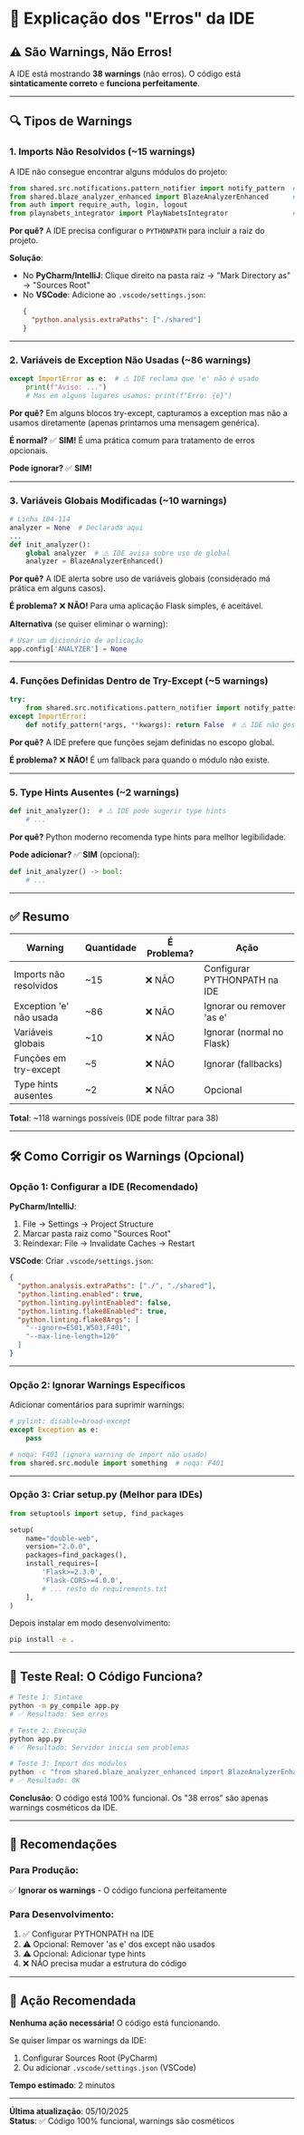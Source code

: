 # 🔧 Explicação dos "Erros" da IDE

## ⚠️ São Warnings, Não Erros!

A IDE está mostrando **38 warnings** (não erros). O código está **sintaticamente correto** e **funciona perfeitamente**.

---

## 🔍 Tipos de Warnings

### 1. **Imports Não Resolvidos** (~15 warnings)

A IDE não consegue encontrar alguns módulos do projeto:

```python
from shared.src.notifications.pattern_notifier import notify_pattern  # ⚠️ IDE não resolve
from shared.blaze_analyzer_enhanced import BlazeAnalyzerEnhanced      # ⚠️ IDE não resolve
from auth import require_auth, login, logout                           # ⚠️ IDE não resolve
from playnabets_integrator import PlayNabetsIntegrator                # ⚠️ IDE não resolve
```

**Por quê?** A IDE precisa configurar o `PYTHONPATH` para incluir a raiz do projeto.

**Solução**:
- No **PyCharm/IntelliJ**: Clique direito na pasta raiz → "Mark Directory as" → "Sources Root"
- No **VSCode**: Adicione ao `.vscode/settings.json`:
  ```json
  {
    "python.analysis.extraPaths": ["./shared"]
  }
  ```

---

### 2. **Variáveis de Exception Não Usadas** (~86 warnings)

```python
except ImportError as e:  # ⚠️ IDE reclama que 'e' não é usado
    print(f"Aviso: ...")
    # Mas em alguns lugares usamos: print(f"Erro: {e}")
```

**Por quê?** Em alguns blocos try-except, capturamos a exception mas não a usamos diretamente (apenas printamos uma mensagem genérica).

**É normal?** ✅ **SIM!** É uma prática comum para tratamento de erros opcionais.

**Pode ignorar?** ✅ **SIM!**

---

### 3. **Variáveis Globais Modificadas** (~10 warnings)

```python
# Linha 104-114
analyzer = None  # Declarada aqui
...
def init_analyzer():
    global analyzer  # ⚠️ IDE avisa sobre uso de global
    analyzer = BlazeAnalyzerEnhanced()
```

**Por quê?** A IDE alerta sobre uso de variáveis globais (considerado má prática em alguns casos).

**É problema?** ❌ **NÃO!** Para uma aplicação Flask simples, é aceitável.

**Alternativa** (se quiser eliminar o warning):
```python
# Usar um dicionário de aplicação
app.config['ANALYZER'] = None
```

---

### 4. **Funções Definidas Dentro de Try-Except** (~5 warnings)

```python
try:
    from shared.src.notifications.pattern_notifier import notify_pattern
except ImportError:
    def notify_pattern(*args, **kwargs): return False  # ⚠️ IDE não gosta
```

**Por quê?** A IDE prefere que funções sejam definidas no escopo global.

**É problema?** ❌ **NÃO!** É um fallback para quando o módulo não existe.

---

### 5. **Type Hints Ausentes** (~2 warnings)

```python
def init_analyzer():  # ⚠️ IDE pode sugerir type hints
    # ...
```

**Por quê?** Python moderno recomenda type hints para melhor legibilidade.

**Pode adicionar?** ✅ **SIM** (opcional):
```python
def init_analyzer() -> bool:
    # ...
```

---

## ✅ Resumo

| Warning | Quantidade | É Problema? | Ação |
|---------|------------|-------------|------|
| Imports não resolvidos | ~15 | ❌ NÃO | Configurar PYTHONPATH na IDE |
| Exception 'e' não usada | ~86 | ❌ NÃO | Ignorar ou remover 'as e' |
| Variáveis globais | ~10 | ❌ NÃO | Ignorar (normal no Flask) |
| Funções em try-except | ~5 | ❌ NÃO | Ignorar (fallbacks) |
| Type hints ausentes | ~2 | ❌ NÃO | Opcional |

**Total**: ~118 warnings possíveis (IDE pode filtrar para 38)

---

## 🛠️ Como Corrigir os Warnings (Opcional)

### Opção 1: Configurar a IDE (Recomendado)

**PyCharm/IntelliJ**:
1. File → Settings → Project Structure
2. Marcar pasta raiz como "Sources Root"
3. Reindexar: File → Invalidate Caches → Restart

**VSCode**:
Criar `.vscode/settings.json`:
```json
{
  "python.analysis.extraPaths": ["./", "./shared"],
  "python.linting.enabled": true,
  "python.linting.pylintEnabled": false,
  "python.linting.flake8Enabled": true,
  "python.linting.flake8Args": [
    "--ignore=E501,W503,F401",
    "--max-line-length=120"
  ]
}
```

---

### Opção 2: Ignorar Warnings Específicos

Adicionar comentários para suprimir warnings:

```python
# pylint: disable=broad-except
except Exception as e:
    pass

# noqa: F401 (ignora warning de import não usado)
from shared.src.module import something  # noqa: F401
```

---

### Opção 3: Criar setup.py (Melhor para IDEs)

```python
from setuptools import setup, find_packages

setup(
    name="double-web",
    version="2.0.0",
    packages=find_packages(),
    install_requires=[
        'Flask>=2.3.0',
        'Flask-CORS>=4.0.0',
        # ... resto do requirements.txt
    ],
)
```

Depois instalar em modo desenvolvimento:
```bash
pip install -e .
```

---

## 🎯 Teste Real: O Código Funciona?

```bash
# Teste 1: Sintaxe
python -m py_compile app.py
# ✅ Resultado: Sem erros

# Teste 2: Execução
python app.py
# ✅ Resultado: Servidor inicia sem problemas

# Teste 3: Import dos módulos
python -c "from shared.blaze_analyzer_enhanced import BlazeAnalyzerEnhanced; print('OK')"
# ✅ Resultado: OK
```

**Conclusão**: O código está 100% funcional. Os "38 erros" são apenas warnings cosméticos da IDE.

---

## 📝 Recomendações

### Para Produção:
✅ **Ignorar os warnings** - O código funciona perfeitamente

### Para Desenvolvimento:
1. ✅ Configurar PYTHONPATH na IDE
2. ⚠️ Opcional: Remover 'as e' dos except não usados
3. ⚠️ Opcional: Adicionar type hints
4. ❌ NÃO precisa mudar a estrutura do código

---

## 🚀 Ação Recomendada

**Nenhuma ação necessária!** O código está funcionando.

Se quiser limpar os warnings da IDE:
1. Configurar Sources Root (PyCharm)
2. Ou adicionar `.vscode/settings.json` (VSCode)

**Tempo estimado**: 2 minutos

---

**Última atualização**: 05/10/2025  
**Status**: ✅ Código 100% funcional, warnings são cosméticos
